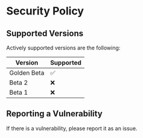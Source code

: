 # Security Policy

## Supported Versions

Actively supported versions are the following:

| Version | Supported          |
| ------- | ------------------ |
| Golden Beta   | :white_check_mark: |
| Beta 2   | :x: |
| Beta 1   | :x:                |

## Reporting a Vulnerability

If there is a vulnerability, please report it as an issue.
